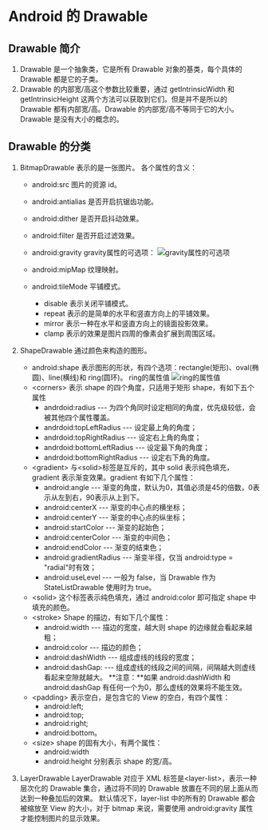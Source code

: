 # Android 的 Drawable
## Drawable 简介
1. Drawable 是一个抽象类，它是所有 Drawable 对象的基类，每个具体的 Drawable 都是它的子类。
2. Drawable 的内部宽/高这个参数比较重要，通过 getIntrinsicWidth 和 getIntrinsicHeight 这两个方法可以获取到它们。但是并不是所以的 Drawable 都有内部宽/高。Drawable 的内部宽/高不等同于它的大小。Drawable 是没有大小的概念的。

## Drawable 的分类
1. BitmapDrawable
    表示的是一张图片。
    各个属性的含义：

    - android:src
        图片的资源 id。
    - android:antialias
        是否开启抗锯齿功能。
    - android:dither
        是否开启抖动效果。
    - android:filter
        是否开启过滤效果。
    - android:gravity
        gravity属性的可选项：
        ![gravity属性的可选项](http://o8fk8z4sl.bkt.clouddn.com/gravity%E5%B1%9E%E6%80%A7%E7%9A%84%E5%8F%AF%E9%80%89%E9%A1%B9.png)
    - android:mipMap
        纹理映射。
    - android:tileMode
        平铺模式。

        - disable
            表示关闭平铺模式。
        - repeat
            表示的是简单的水平和竖直方向上的平铺效果。
        - mirror
            表示一种在水平和竖直方向上的镜面投影效果。
        - clamp
            表示的效果是图片四周的像素会扩展到周围区域。

2. ShapeDrawable
    通过颜色来构造的图形。

    - android:shape
        表示图形的形状，有四个选项：rectangle(矩形)、oval(椭圆)、line(横线)和 ring(圆环)。
        ring的属性值
        ![ring的属性值](http://o8fk8z4sl.bkt.clouddn.com/ring%E7%9A%84%E5%B1%9E%E6%80%A7%E5%80%BC.png)
    - <corners\>
        表示 shape 的四个角度，只适用于矩形 shape，有如下五个属性
        - andrdoid:radius --- 为四个角同时设定相同的角度，优先级较低，会被其他四个属性覆盖。
        - andrdoid:topLeftRadius --- 设定最上角的角度；
        - andrdoid:topRightRadius --- 设定右上角的角度；
        - andrdoid:bottomLeftRadius --- 设定最下角的角度；
        - andrdoid:bottomRightRadius --- 设定右下角的角度。
    - <gradient\>
        与<solid\>标签是互斥的，其中 solid 表示纯色填充，gradient 表示渐变效果。gradient 有如下几个属性：
        - android:angle --- 渐变的角度，默认为0，其值必须是45的倍数，0表示从左到右，90表示从上到下。
        - android:centerX --- 渐变的中心点的横坐标；
        - android:centerY --- 渐变的中心点的纵坐标；
        - android:startColor --- 渐变的起始色；
        - android:centerColor --- 渐变的中间色；
        - android:endColor --- 渐变的结束色；
        - android:gradientRadius --- 渐变半径，仅当 android:type = "radial"时有效；
        - android:useLevel --- 一般为 false，当 Drawable 作为 StateListDrawable 使用时为 true。
    - <solid\>
        这个标签表示纯色填充，通过 android:color 即可指定 shape 中填充的颜色。
    - <stroke\>
        Shape 的描边，有如下几个属性：
        - android:width --- 描边的宽度，越大则 shape 的边缘就会看起来越粗；
        - android:color --- 描边的颜色；
        - android:dashWidth --- 组成虚线的线段的宽度；
        - android:dashGap: --- 组成虚线的线段之间的间隔，间隔越大则虚线看起来空隙就越大。
        **注意：**如果 android:dashWidth 和 android:dashGap 有任何一个为0，那么虚线的效果将不能生效。
    - <padding\>
        表示空白，是包含它的 View 的空白，有四个属性：
        - android:left;
        - android:top;
        - android:right;
        - android:bottom。
    - <size\> 
        shape 的固有大小，有两个属性：
        - android:width
        - android:height
        分别表示 shape 的宽/高。

3. LayerDrawable
    LayerDrawable 对应于 XML 标签是<layer-list\>，表示一种层次化的 Drawable 集合，通过将不同的 Drawable 放置在不同的层上面从而达到一种叠加后的效果。
    默认情况下，layer-list 中的所有的 Drawable 都会被缩放至 View 的大小，对于 bitmap 来说，需要使用 android:gravity 属性才能控制图片的显示效果。